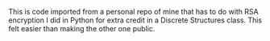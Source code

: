 This is code imported from a personal repo of mine that has to do with RSA encryption I did in Python for extra credit in a Discrete Structures class. This felt easier than making the other one public. 
